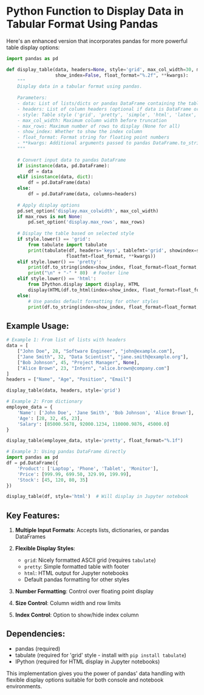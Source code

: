 # Python Function to Display Data in Tabular Format Using Pandas

Here's an enhanced version that incorporates pandas for more powerful table display options:

```python
import pandas as pd

def display_table(data, headers=None, style='grid', max_col_width=30, max_rows=None, 
                  show_index=False, float_format="%.2f", **kwargs):
    """
    Display data in a tabular format using pandas.
    
    Parameters:
    - data: List of lists/dicts or pandas DataFrame containing the table data
    - headers: List of column headers (optional if data is DataFrame or dict)
    - style: Table style ('grid', 'pretty', 'simple', 'html', 'latex', etc.)
    - max_col_width: Maximum column width before truncation
    - max_rows: Maximum number of rows to display (None for all)
    - show_index: Whether to show the index column
    - float_format: Format string for floating point numbers
    - **kwargs: Additional arguments passed to pandas DataFrame.to_string()
    """
    
    # Convert input data to pandas DataFrame
    if isinstance(data, pd.DataFrame):
        df = data
    elif isinstance(data, dict):
        df = pd.DataFrame(data)
    else:
        df = pd.DataFrame(data, columns=headers)
    
    # Apply display options
    pd.set_option('display.max_colwidth', max_col_width)
    if max_rows is not None:
        pd.set_option('display.max_rows', max_rows)
    
    # Display the table based on selected style
    if style.lower() == 'grid':
        from tabulate import tabulate
        print(tabulate(df, headers='keys', tablefmt='grid', showindex=show_index, 
                      floatfmt=float_format, **kwargs))
    elif style.lower() == 'pretty':
        print(df.to_string(index=show_index, float_format=float_format, **kwargs))
        print("\n" + "-" * 80)  # Footer line
    elif style.lower() == 'html':
        from IPython.display import display, HTML
        display(HTML(df.to_html(index=show_index, float_format=float_format, **kwargs)))
    else:
        # Use pandas default formatting for other styles
        print(df.to_string(index=show_index, float_format=float_format, **kwargs))
```

## Example Usage:

```python
# Example 1: From list of lists with headers
data = [
    ["John Doe", 28, "Software Engineer", "john@example.com"],
    ["Jane Smith", 32, "Data Scientist", "jane.smith@example.org"],
    ["Bob Johnson", 45, "Project Manager", None],
    ["Alice Brown", 23, "Intern", "alice.brown@company.com"]
]
headers = ["Name", "Age", "Position", "Email"]

display_table(data, headers, style='grid')

# Example 2: From dictionary
employee_data = {
    'Name': ['John Doe', 'Jane Smith', 'Bob Johnson', 'Alice Brown'],
    'Age': [28, 32, 45, 23],
    'Salary': [85000.5678, 92000.1234, 110000.9876, 45000.0]
}

display_table(employee_data, style='pretty', float_format="%.1f")

# Example 3: Using pandas DataFrame directly
import pandas as pd
df = pd.DataFrame({
    'Product': ['Laptop', 'Phone', 'Tablet', 'Monitor'],
    'Price': [999.99, 699.50, 329.99, 199.99],
    'Stock': [45, 120, 80, 35]
})

display_table(df, style='html')  # Will display in Jupyter notebook
```

## Key Features:

1. **Multiple Input Formats**: Accepts lists, dictionaries, or pandas DataFrames
2. **Flexible Display Styles**:
   - `grid`: Nicely formatted ASCII grid (requires `tabulate`)
   - `pretty`: Simple formatted table with footer
   - `html`: HTML output for Jupyter notebooks
   - Default pandas formatting for other styles

3. **Number Formatting**: Control over floating point display
4. **Size Control**: Column width and row limits
5. **Index Control**: Option to show/hide index column

## Dependencies:

- pandas (required)
- tabulate (required for 'grid' style - install with `pip install tabulate`)
- IPython (required for HTML display in Jupyter notebooks)

This implementation gives you the power of pandas' data handling with flexible display options suitable for both console and notebook environments.
